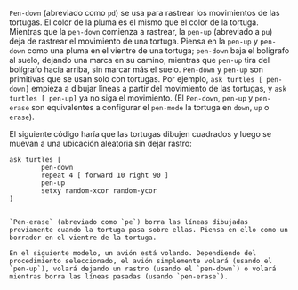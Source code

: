 ﻿`Pen-down` (abreviado como `pd`) se usa para rastrear los movimientos de las tortugas. El color de la pluma es el mismo que el color de la tortuga. Mientras que la `pen-down` comienza a rastrear, la `pen-up` (abreviado a `pu`) deja de rastrear el movimiento de una tortuga. Piensa en la `pen-up` y `pen-down` como una pluma en el vientre de una tortuga; `pen-down` baja el bolígrafo al suelo, dejando una marca en su camino, mientras que `pen-up` tira del bolígrafo hacia arriba, sin marcar más el suelo. `Pen-down` y `pen-up` son primitivas que se usan solo con tortugas. Por ejemplo, `ask turtles [ pen-down]` empieza a dibujar líneas a partir del movimiento de las tortugas, y `ask turtles [ pen-up]` ya no siga el movimiento. (El `Pen-down`, `pen-up` y `pen-erase` son equivalentes a configurar el `pen-mode` la tortuga en `down`, `up` o `erase`).

El siguiente código haría que las tortugas dibujen cuadrados y luego se muevan a una ubicación aleatoria sin dejar rastro:

```
ask turtles [
        pen-down
        repeat 4 [ forward 10 right 90 ]
        pen-up
        setxy random-xcor random-ycor
]


`Pen-erase` (abreviado como `pe`) borra las líneas dibujadas previamente cuando la tortuga pasa sobre ellas. Piensa en ello como un borrador en el vientre de la tortuga.

En el siguiente modelo, un avión está volando. Dependiendo del procedimiento seleccionado, el avión simplemente volará (usando el `pen-up`), volará dejando un rastro (usando el `pen-down`) o volará mientras borra las líneas pasadas (usando `pen-erase`).